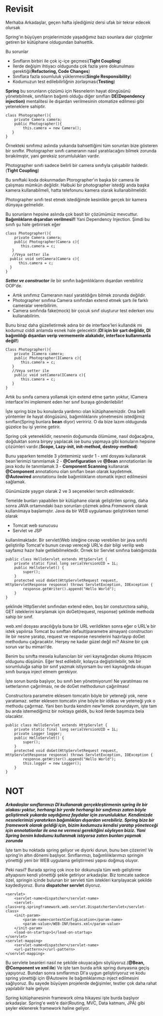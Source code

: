 # Revisit

Merhaba Arkadaşlar, geçen hafta işlediğimiz dersi ufak bir tekrar edecek olursak

Spring'in büyüyen projelerimizde yaşadığımız bazı sounlara dair çözğmler getiren bir  kütüphane oldugundan bahsettik.

Bu sorunlar

* Sınıfların birbiri ile çok iç-içe geçmesi(**Tight Coupling**)
* İlerde değişim ihtiyacı oldugunda çok fazla yere dokunulması gerektiği(**Refactoring, Code Changes**)
* Sınıflara fazla soumluluk yüklenmesi(**Single Responsibility**)
* Kodumuzun test edilebilirliğnin zorlaşması(**Testing**)

**Spring** bu sorunların çözümü için Nesnelerin hayat döngüsünü yönetebilmek, sınıfıların bağımlı olduğu diğer sınıfları **DE(Dependency injection)** mentalitesi ile dışardan verilmesinin otomatize edilmesi gibi yeteneklere sahiptir.

    class Photographer(){
        private Camera camera;
        public Photographer(){
            this.camera = new Camera();
       }
    }

Örnekteki sınıfımız aslında yukarıda bahsettiğimi tüm sorunları bize gösteren bir sınıftır. Photographer sınıfı cameranın nasıl yaratılacağını bilmek zorunda bırakılmıştır, yani gereksiz sorumlulukları vardır.

Photographer sınıfı sadece belirli bir camera sınıfıyla çalışabilir haldedir.(**Tight Coupling**)

Bu sınıftaki koda dokunmadan Ptorographer'ın başka bir camera ile çalışması mümkün değildir. Halbuki bir photographer istedği anda başka kamera kullanabilmeli, hatta telefonunu kamera olarak kullanabilmelidir.

Photographer sınıfı test etmek istediğimde kesinlikle gerçek bir kamera dünyaya gelmelidir.

Bu sorunların hepsine aslında çok basit bir çözümümüz mevcuttur. **Bağımlıkların dışarıdan verilmesi!!** Yani Dependency Injection. Şimdi bu sınıfı şu hale getirirsek eğer

    class Photographer(){
        private Camera camera;
        public Photographer(Camera c){
           this.camera = c;
       }
       //Veya setter ile
      public void setCamera(Camera c){
          this.camera = c;
      }
    }

***Setter ve constructor*** ile bir sınıfın bağımlılıklarını dışardan verebiliriz OOP'de.

* Artık sınıfımız Cameranın nasıl yaratıldığını bilmek zorunda değildir.
* Photographer sınıfına Camera sınıfından extend etmek şartı ile farklı cameralar vererbilirim.
* Camera sınıfında fake(mock) bir çocuk sınıf oluşturur test ederken onu kullanabilirim. 

Bunu biraz daha güzelletirmek adına bir de interface'leri kullandık mı kodumuz ciddi anlamda esnek hale gelecektir.(**DI için bir şart değildir, DI bağımlılığı dışardan verip vermemenle alakalıdır, interface kullanmanla değil!**)

    Class Photographer(){
        private ICamera camera;
        public Photographer(ICamera c){
           this.camera = c;
       }
       //Veya setter ile
        public void setCamera(ICamera c){
           this.camera = c;
       }
    }
Artık bu sınıfa camera yollamak için extend etme şartın yoktur, ICamera interface'ini implement eden her sınıf buraya gönderilebilir!

İşte spring bize bu konularda yardımcı olan kütüphanemizdir. Ona belli yöntemler ile hayat döngüsünü, bağımlılıklarını yönetmesini istedğimiz sınıfları(Spring bunlara **bean** diyor) veriririz. O da bize lazım oldugunda güzelce bu işi yerine getirir.

Spring çok yeteneklidir, nesnenin doğumunda ölümüme, nasıl doğacağına, doğduktan sonra birşey yapılacak ise bunu yapmaya gibi konuların hepsine çözümleri vardır.(**Scope, Lazy-init, init-method, destroy-method**)

Bunu yaparken temelde 3 yöntemimiz vardır
1 - xml dosyası kullanarak bean'lerimizi tanımlamak
2 - **@Configuration** ve **@Bean** annotationları ile java kodu ile tanımlamak
3 - **Component Scanning** kullanarak **@Component** annotationu olan sınıfları bean olarak kaydetmek. **@Autowired** annotationu ilede bağımlılıkların otomatik inject edilmesini sağlamak.

Günümüzde yaygın olarak 2 ve 3 seçenekleri tercih edilmektedir.

Temelde bunları yapabilen bir kütüphane olarak geliştirilen spring, daha sonra JAVA ortamındaki bazı sorunları çözmek adına *Framework* olarak kullanılmaya başlamıştır. Java da bir WEB uygulaması geliştirirken temel olarak

* Tomcat web sunucusu
* Servlet ve JSP

kullanılmaktadır. Bir servlet(Web isteğine cevap verebilen bir java sınıfı) geliştirilip Tomcat'e bunun cevap vereceği URL'e dair bilgi verilip web sayfamız hazır hale getilebilmektedir. Örnek bir Servlet sınıfına baktığımızda

    public class HelloServlet extends HttpServlet {
    	private static final long serialVersionUID = 1L;
        public HelloServlet() {
            super();
        }
    	protected void doGet(HttpServletRequest request, HttpServletResponse response) throws ServletException, IOException {
    	    response.getWriter().append("Hello World");
    	}
    }

şeklinde HttpServlet sınıfından extend eden, boş bir consturctora sahip, GET isteklerini karşılamak için doGet(request, response) şeklinde methoda sahip bir sınıf.

web.xml dosyası aracılığıyla buna bir URL verildikten sonra eğer o URL'e bir istek yapılırsa Tomcat bu sınıftan default(parametre almayan) constructorı ile bir nesne yaratıp, request ve response nesnelerini hazırlayıp doGet methodunu çağıracaktır. Herşey ne kadar güzel değil mi? Aksine bir çok sorun var bu mimari'de.

Benim bu sınıfta mesela kullanıcıları bir veri kaynağından okuma ihtiyacım oldugunu düşünün. Eğer test edilebilir, kolayca değiştirilebilir, tek bir sorumluluğa sahip bir sınıf yazmak istiyorsam bu veri kaynağında okuyan sınıfı buraya inject etmem gerekiyor. 

İşte sorun burda başlıyor, bu sınıfı ben yönetmiyorum! Ne yaratılması ne setterlarının çağırılması, ne de doGet methodunun çağırılması!

Constructora parametre eklesem tomcatin böyle bir yeteneği yok, nene yaratamaz.
setter eklesem tomcatin yine böyle bir iddiası ve yeteneği yok o methodu çağırmaz. Yani ben burda kendim new'lemek zorundayım, işte tam bu anda istemediğimiz bir noktaya geldik, bu kod ilerde başımıza bela olacaktır.

    public class HelloServlet extends HttpServlet {
    	private static final long serialVersionUID = 1L;
    	private Logger logger;
        public HelloServlet() {
            super();
        }
    	protected void doGet(HttpServletRequest request, HttpServletResponse response) throws ServletException, IOException {
    	    response.getWriter().append("Hello World");
    	    this.logger = new Logger();
    	}
    }

# NOT
***Arkadaşlar sınıflarımızı DI kullanarak gerçekleştirmenin spring ile bir alakası yoktur, herhangi bir yerde herhangi bir sınıfımızı zaten böyle geliştirmek yukarda saydığımız faydalar için zorunluluktur. Kendimizde nesnelerimizi yaratırken bağımlıkları dışardan verebiliriz. Spring bize bir framework olarak geldiği için, bizim kodumuzu kendisi yaratıp yöneteceği için annotationlar ile ona ne vermesi gerekitğini söyleyen biziz. Yani Spring benim kdodumu kullanmak istiyorsa zaten bunları yapmak zorunda***

İşte tam bu noktada spring geliyor ve diyorki durun, bunu ben çözerim! Ve spring'in altın dönemi başlıyor. Sınıflarımızı, bağımlılıklarımızı springin yönettiği yeni bir WEB uygulama geliştirmesi yapısı doğmuş oluyor.

Peki nasıl?
Burada spring çok ince bir dokunuşla tüm web geliştirme altyapısını kendi yönettiği şekle getiriyor arkadaşlar.
Biz tomcate sadece özel, springin içinde bulunan bir servleti tüm istekleri karşılayacak şekilde kaydediyoruz. Buna **dispatcher servlet** diyoruz.

    <servlet>
        <servlet-name>dispatcher</servlet-name>
        <servlet-class>org.springframework.web.servlet.DispatcherServlet</servlet-class>
        <init-param>
            <param-name>contextConfigLocation</param-name>
            <param-value>/WEB-INF/beans.xml</param-value>
        </init-param>
        <load-on-startup>1</load-on-startup>
    </servlet>
    <servlet-mapping>
        <servlet-name>dispatcher</servlet-name>
        <url-pattern>/</url-pattern>
    </servlet-mapping>

Bu servlete beanleri nasıl ne şekilde okuyacağını söylüyoruz.(**@Bean, @Component ve xml ile**)
Ve işte tam burda artık spring dunyasına geçiş yapıyoruz. Bundan sonra sınıflarımızı DI'a uygun geliştiriyoruz ve kodu spring yönettiği için @Autowire ile bağımlıklarımızı inject edilmesini sağlıyoruz. Bu sayede büyüyen projelerde değişimler, testler çok daha rahat yapılabilir hale geliyor.

Spring kütüphanesinin framework olma hikayesi işte burda başlıyor arkadaşlar. Spring'e web'e dair(Routing, MVC, Data katmanı, JPA) gibi şeyler eklenerek framework haline geliyor.
